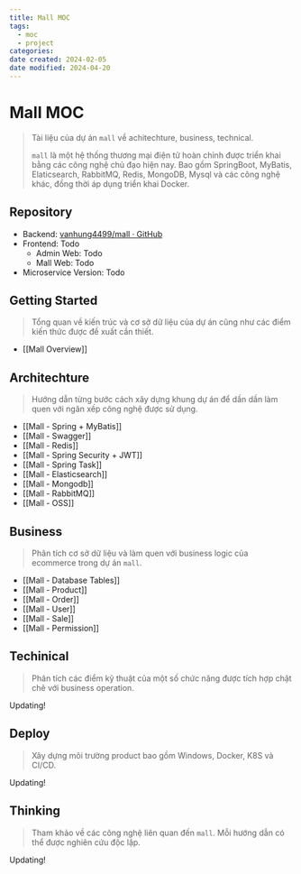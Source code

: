 ```yaml
---
title: Mall MOC
tags:
  - moc
  - project
categories: 
date created: 2024-02-05
date modified: 2024-04-20
---
```


# Mall MOC

> Tài liệu của dự án `mall` về achitechture, business, technical.  
>
> `mall` là một hệ thống thương mại điện tử hoàn chỉnh được triển khai bằng các công nghệ chủ đạo hiện nay. Bao gồm SpringBoot, MyBatis, Elaticsearch, RabbitMQ, Redis, MongoDB, Mysql và các công nghệ khác, đồng thời áp dụng triển khai Docker.

## Repository

- Backend: [vanhung4499/mall · GitHub](https://github.com/vanhung4499/mall)
- Frontend: Todo
	- Admin Web: Todo
	- Mall Web: Todo
- Microservice Version: Todo

## Getting Started

> Tổng quan về kiến ​​trúc và cơ sở dữ liệu của dự án cũng như các điểm kiến ​​thức được đề xuất cần thiết.

- [[Mall Overview]]

## Architechture

> Hướng dẫn từng bước cách xây dựng khung dự án để dần dần làm quen với ngăn xếp công nghệ được sử dụng.

- [[Mall - Spring + MyBatis]]
- [[Mall - Swagger]]
- [[Mall - Redis]]
- [[Mall -  Spring Security + JWT]]
- [[Mall - Spring Task]]
- [[Mall - Elasticsearch]]
- [[Mall - Mongodb]]
- [[Mall - RabbitMQ]]
- [[Mall - OSS]]

## Business

> Phân tích cơ sở dữ liệu và làm quen với business logic của ecommerce trong dự án `mall`.

- [[Mall -  Database Tables]]
- [[Mall - Product]]
- [[Mall - Order]]
- [[Mall - User]]
- [[Mall - Sale]]
- [[Mall - Permission]]

## Techinical

> Phân tích các điểm kỹ thuật của một số chức năng được tích hợp chặt chẽ với business operation.

Updating!

## Deploy

> Xây dựng môi trường product bao gồm Windows, Docker, K8S và CI/CD.

Updating!

## Thinking

> Tham khảo về các công nghệ liên quan đến `mall`. Mỗi hướng dẫn có thể được nghiên cứu độc lập.

Updating!
